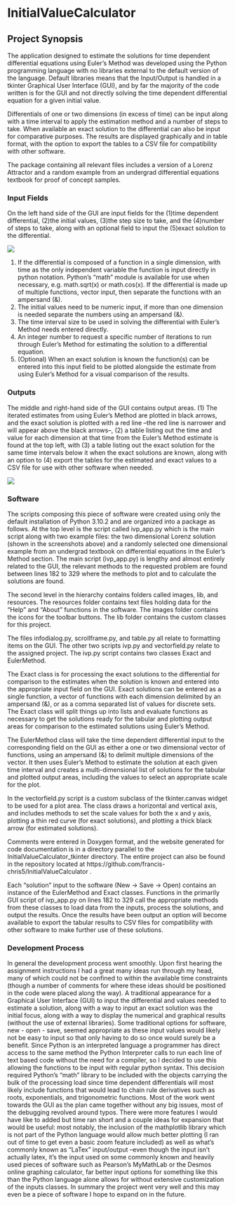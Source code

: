 # InitialValueCalculator

<h2>Project Synopsis</h2>
<p>The application designed to estimate the solutions for time dependent differential equations using Euler’s Method was developed using the Python programming language with no libraries external to the default version of the language. Default libraries means that the Input/Output is handled in a tkinter Graphical User Interface (GUI), and by far the majority of the code written is for the GUI and not directly solving the time dependent differential equation for a given initial value.</p>
<p>Differentials of one or two dimensions (in excess of time) can be input along with a time interval to apply the estimation method and a number of steps to take. When available an exact solution to the differential can also be input for comparative purposes. The results are displayed graphically and in table format, with the option to export the tables to a CSV file for compatibility with other software.</p>
<p>The package containing all relevant files includes a version of a Lorenz Attractor and a random example from an undergrad differential equations textbook for proof of concept samples.</p>


<h3>Input Fields</h3>
<p>On the left hand side of the GUI are input fields for the (1)time dependent differential, (2)the initial values, (3)the step size to take, and the (4)number of steps to take, along with an optional field to input the (5)exact solution to the differential.</p>

<img src="https://user-images.githubusercontent.com/50467171/163652677-2833b272-aabe-4c09-8943-aa9c13c85d18.png"/>


<ol>
  <li>If the differential is composed of a function in a single dimension, with time as the only independent variable the function is input directly in python notation. Python’s “math” module is available for use when necessary, e.g. math.sqrt(x) or math.cos(x). If the differential is made up of multiple functions, vector input, then separate the functions with an ampersand (&).</li>
<li>The initial values need to be numeric input, if more than one dimension is needed separate the numbers using an ampersand (&).</li>
<li>The time interval size to be used in solving the differential with Euler’s Method needs entered directly.</li>
<li>An integer number to request a specific number of iterations to run through Euler’s Method for estimating the solution to a differential equation.</li>
<li>(Optional) When an exact solution is known the function(s) can be entered into this input field to be plotted alongside the estimate from using Euler’s Method for a visual comparison of the results.</li>

</ol>


<h3>Outputs</h3>
<p>The middle and right-hand side of the GUI contains output areas. (1) The iterated estimates from using Euler’s Method are plotted in black arrows, and the exact solution is plotted with a red line –the red line is narrower and will appear above the black arrows–, (2) a table listing out the time and value for each dimension at that time from the Euler’s Method estimate is found at the top left, with (3) a table listing out the exact solution for the same time intervals below it when the exact solutions are known, along with an option to (4) export the tables for the estimated and exact values to a CSV file for use with other software when needed.</p>


<img src="https://user-images.githubusercontent.com/50467171/163652684-08e6dedf-f400-47d5-a62a-f37b1a8130c7.png"/>


<h3>Software</h3>
<p>The scripts composing this piece of software were created using only the default installation of Python 3.10.2 and are organized into a package as follows. At the top level is the script called ivp_app.py which is the main script along with two example files: the two dimensional Lorenz solution (shown in the screenshots above) and a randomly selected one dimensional example from an undergrad textbook on differential equations in the Euler’s Method section. The main script (ivp_app.py) is lengthy and almost entirely related to the GUI, the relevant methods to the requested problem are found between lines 182 to 329 where the methods to plot and to calculate the solutions are found. </p>
<p>The second level in the hierarchy contains folders called images, lib, and resources. The resources folder contains text files holding data for the “Help” and “About” functions in the software. The images folder contains the icons for the toolbar buttons. The lib folder contains the custom classes for this project.</p>
<p>	The files infodialog.py, scrollframe.py, and table.py all relate to formatting items on the GUI. The other two scripts ivp.py and vectorfield.py relate to the assigned project. The ivp.py script contains two classes Exact and EulerMethod. </p>
<p>The Exact class is for processing the exact solutions to the differential for comparison to the estimates when the solution is known and entered into the appropriate input field on the GUI. Exact solutions can be entered as a single function, a vector of functions with each dimension delimited by an ampersand (&), or as a comma separated list of values for discrete sets. The Exact class will split things up into lists and evaluate functions as necessary to get the solutions ready for the tabular and plotting output areas for comparison to the estimated solutions using Euler’s Method.</p>
<p>The EulerMethod class will take the time dependent differential input to the corresponding field on the GUI as either a one or two dimensional vector of functions, using an ampersand (&) to delimit multiple dimensions of the vector. It then uses Euler’s Method to estimate the solution at each given time interval and creates a multi-dimensional list of solutions for the tabular and plotted output areas, including the values to select an appropriate scale for the plot.</p>
<p>In the vectorfield.py script is a custom subclass of the tkinter.canvas widget to be used for a plot area. The class draws a horizontal and vertical axis, and includes methods to set the scale values for both the x and y axis, plotting a thin red curve (for exact solutions), and plotting a thick black arrow (for estimated solutions).</p>
<p>Comments were entered in Doxygen format, and the website generated for code documentation is in a directory parallel to the InitialValueCalculator_tkinter directory. The entire project can also be found in the repository located at https://github.com/francis-chris5/InitialValueCalculator .</p>
<p>Each “solution” input to the software (New → Save → Open) contains an instance of the EulerMethod and Exact classes. Functions in the primarily GUI script of ivp_app.py on  lines 182 to 329 call the appropriate methods from these classes to load data from the inputs, process the solutions, and output the results. Once the results have been output an option will become available to export the tabular results to CSV files for compatibility with other software to make further use of these solutions.</p>


<h3>Development Process</h3>
<p>	In general the development process went smoothly. Upon first hearing the assignment instructions I had a great many ideas run through my head, many of which could not be confined to within the available time constraints (though a number of comments for where these ideas should be positioned in the code were placed along the way). A traditional appearance for a Graphical User Interface (GUI) to input the differential and values needed to estimate a solution, along with a way to input an exact solution was the initial focus, along with a way to display the numerical and graphical results (without the use of external libraries). Some traditional options for software, new - open - save,  seemed appropriate as these input values would likely not be easy to input so that only having to do so once would surely be a benefit. Since Python is an interpreted language a programmer has direct access to the same method the Python Interpreter calls to run each line of text based code without the need for a compiler, so I decided to use this allowing the functions to be input with regular python syntax. This decision required Python’s “math” library to be included with the objects carrying the bulk of the processing load since time dependent differentials will most likely include functions that would lead to chain rule derivatives such as roots, exponentials, and trigonometric functions. Most of the work went towards the GUI as the plan came together without any big issues, most of the debugging revolved around typos. There were more features I would have like to added but time ran short and a couple ideas for expansion that would be useful: most notably, the inclusion of the mathplotlib library which is not part of the Python language would allow much better plotting (I ran out of time to get even a basic zoom feature included) as well as what’s commonly known as “LaTex” input/output –even though the input isn’t actually latex, it’s the input used on some commonly known and heavily used pieces of software such as Pearson’s MyMathLab or the Desmos online graphing calculator, far better input options for something like this than the Python language alone allows for without extensive customization of the inputs classes. In summary the project went very well and this may even be a piece of software I hope to expand on in the future.</p>

